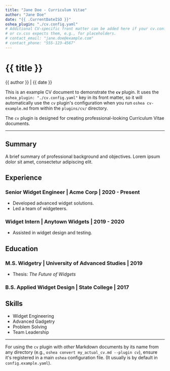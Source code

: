 ```yaml
---
title: "Jane Doe - Curriculum Vitae"
author: "Jane Doe"
date: "{{ .CurrentDateISO }}"
oshea_plugin: "./cv.config.yaml"
# Additional CV-specific front matter can be added here if your cv.config.yaml
# or cv.css expects them, e.g., for placeholders.
# contact_email: "jane.doe@example.com"
# contact_phone: "555-123-4567"
---
```


# {{ title }}

{{ author }} | {{ date }}

This is an example CV document to demonstrate the **`cv`** plugin. It uses the `oshea_plugin: "./cv.config.yaml"` key in its front matter, so it will automatically use the `cv` plugin's configuration when you run `oshea cv-example.md` from within the `plugins/cv/` directory.

The `cv` plugin is designed for creating professional-looking Curriculum Vitae documents.

---

## Summary

A brief summary of professional background and objectives. Lorem ipsum dolor sit amet, consectetur adipiscing elit.

## Experience

### Senior Widget Engineer | Acme Corp | 2020 - Present
* Developed advanced widget solutions.
* Led a team of widgeteers.

### Widget Intern | Anytown Widgets | 2019 - 2020
* Assisted in widget design and testing.

## Education

### M.S. Widgetry | University of Advanced Studies | 2019
* Thesis: *The Future of Widgets*

### B.S. Applied Widget Design | State College | 2017

## Skills

* Widget Engineering
* Advanced Gadgetry
* Problem Solving
* Team Leadership

---

For using the `cv` plugin with *other* Markdown documents by its name from any directory (e.g., `oshea convert my_actual_cv.md --plugin cv`), ensure it's registered in a main `oshea` configuration file. (It usually is by default in `config.example.yaml`).
